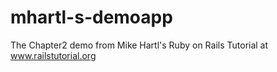 mhartl-s-demoapp
================

The Chapter2 demo from Mike Hartl's Ruby on Rails Tutorial at www.railstutorial.org
